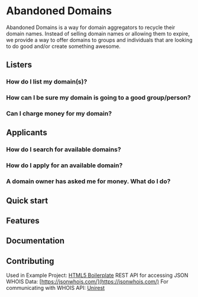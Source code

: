 # Abandoned Domains


Abandoned Domains is a way for domain aggregators to recycle their domain names. Instead
of selling domain names or allowing them to expire, we provide a way to offer domains to
groups and individuals that are looking to do good and/or create something awesome.



## Listers

### How do I list my domain(s)?
### How can I be sure my domain is going to a good group/person?
### Can I charge money for my domain?


## Applicants

### How do I search for available domains?
### How do I apply for an available domain?
### A domain owner has asked me for money. What do I do?




## Quick start


## Features


## Documentation


## Contributing

Used in Example Project: [HTML5 Boilerplate](https://html5boilerplate.com)
REST API for accessing JSON WHOIS Data: [https://jsonwhois.com/](https://jsonwhois.com/)
For communicating with WHOIS API: [Unirest](http://unirest.io/)
